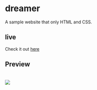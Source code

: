 # dreamer

A sample website that only HTML and CSS. 
## live
Check it out [here](https://dagmawi-beyene.github.io/dreamer/)

## Preview

# ![](https://media.giphy.com/media/opAxuys7iZ6fGKH5kV/giphy.gif)
